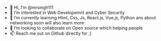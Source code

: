 - 👋 Hi, I’m @mrsingh111
- 👀 I’m interested in Web Developemnt and Cyber Security
- 🌱 I’m currently learning Html, Css, Js, React.js, Vue.js, Python ans about networking soon will also learn more 
- 💞️ I’m looking to collaborate on Open source which helping people 
- 📫 Reach me out on Github directly for ;)

<!---
mrsingh111/mrsingh111 is a ✨ special ✨ repository because its `README.md` (this file) appears on your GitHub profile.
You can click the Preview link to take a look at your changes.
--->
